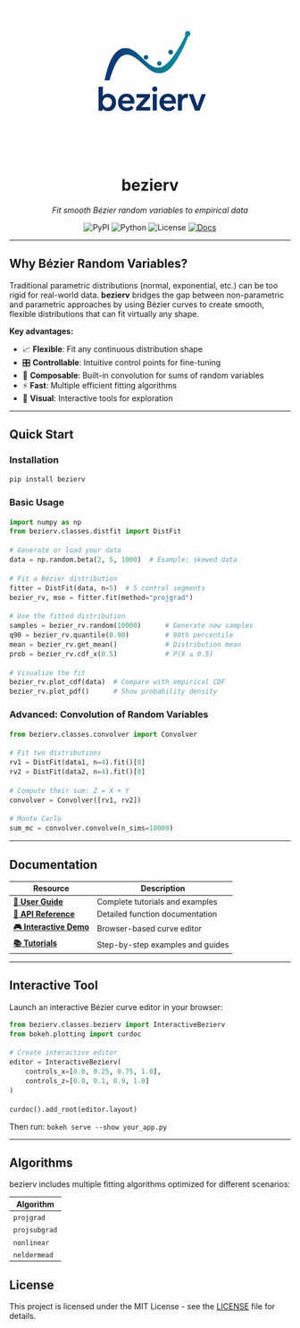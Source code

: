 <p align="center">
  <img src="docs/assets/logo.png" alt="bezierv logo" width="260"/>
</p>

<h1 align="center">bezierv</h1>
<p align="center">
  <em>Fit smooth Bézier random variables to empirical data</em>
</p>

<p align="center">
  <img alt="PyPI" src="https://img.shields.io/pypi/v/bezierv?style=flat-square">
  <img alt="Python" src="https://img.shields.io/pypi/pyversions/bezierv?style=flat-square">
  <img alt="License" src="https://img.shields.io/badge/License-MIT-informational?style=flat-square">
  <a href="https://estebanleiva.github.io/bezierv/"><img alt="Docs" src="https://img.shields.io/badge/docs-online-brightgreen?style=flat-square"></a>
</p>

---

## Why Bézier Random Variables?

Traditional parametric distributions (normal, exponential, etc.) can be too rigid for real-world data. **bezierv** bridges the gap between non-parametric and parametric approaches by using Bézier curves to create smooth, flexible distributions that can fit virtually any shape.

**Key advantages:**
- 📈 **Flexible**: Fit any continuous distribution shape
- 🎛️ **Controllable**: Intuitive control points for fine-tuning
- 🔄 **Composable**: Built-in convolution for sums of random variables
- ⚡ **Fast**: Multiple efficient fitting algorithms
- 🎨 **Visual**: Interactive tools for exploration

---

## Quick Start

### Installation

```bash
pip install bezierv
```

### Basic Usage

```python
import numpy as np
from bezierv.classes.distfit import DistFit

# Generate or load your data
data = np.random.beta(2, 5, 1000)  # Example: skewed data

# Fit a Bézier distribution
fitter = DistFit(data, n=5)  # 5 control segments
bezier_rv, mse = fitter.fit(method="projgrad")

# Use the fitted distribution
samples = bezier_rv.random(10000)      # Generate new samples
q90 = bezier_rv.quantile(0.90)         # 90th percentile  
mean = bezier_rv.get_mean()            # Distribution mean
prob = bezier_rv.cdf_x(0.5)            # P(X ≤ 0.5)

# Visualize the fit
bezier_rv.plot_cdf(data)  # Compare with empirical CDF
bezier_rv.plot_pdf()      # Show probability density
```

### Advanced: Convolution of Random Variables

```python
from bezierv.classes.convolver import Convolver

# Fit two distributions
rv1 = DistFit(data1, n=4).fit()[0]
rv2 = DistFit(data2, n=4).fit()[0]

# Compute their sum: Z = X + Y
convolver = Convolver([rv1, rv2])

# Monte Carlo
sum_mc = convolver.convolve(n_sims=10000)

```

---

## Documentation

| Resource | Description |
|----------|-------------|
| [**📖 User Guide**](https://estebanleiva.github.io/bezierv/) | Complete tutorials and examples |
| [**🔧 API Reference**](https://estebanleiva.github.io/bezierv/reference/) | Detailed function documentation |
| [**🎮 Interactive Demo**](#interactive-tool) | Browser-based curve editor |
| [**📚 Tutorials**](https://estebanleiva.github.io/bezierv/tutorials/) | Step-by-step examples and guides |

---

## Interactive Tool

Launch an interactive Bézier curve editor in your browser:

```python
from bezierv.classes.bezierv import InteractiveBezierv
from bokeh.plotting import curdoc

# Create interactive editor
editor = InteractiveBezierv(
    controls_x=[0.0, 0.25, 0.75, 1.0],
    controls_z=[0.0, 0.1, 0.9, 1.0]
)

curdoc().add_root(editor.layout)
```

Then run: `bokeh serve --show your_app.py`

---

## Algorithms

bezierv includes multiple fitting algorithms optimized for different scenarios:

| Algorithm | 
|-----------|
| `projgrad` |
| `projsubgrad` |
| `nonlinear` | 
| `neldermead` |



## License

This project is licensed under the MIT License - see the [LICENSE](LICENSE) file for details.
